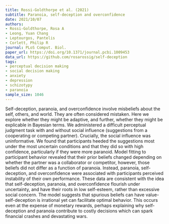 ```yaml
---
title: Rossi-Goldthorpe et al. (2021)
subtitle: Paranoia, self-deception and overconfidence
date: 2021/10/07
authors:
- Rossi-Goldthorpe, Rosa A
- Leong, Yuan Chang
- Leptourgos, Pantelis
- Corlett, Philip R
journal: PLoS Comput. Biol.
paper_url: https://doi.org/10.1371/journal.pcbi.1009453
data_url: https://github.com/rosarossig/self-deception
tags:
- perceptual decision making
- social decision making
- anxiety
- depression
- schizotypy
- paranoia
sample_size: 1046
---
```


Self-deception, paranoia, and overconfidence involve misbeliefs about the self, others, and world. They are often considered mistaken. Here we explore whether they might be adaptive, and further, whether they might be explicable in Bayesian terms. We administered a difficult perceptual judgment task with and without social influence (suggestions from a cooperating or competing partner). Crucially, the social influence was uninformative. We found that participants heeded the suggestions most under the most uncertain conditions and that they did so with high confidence, particularly if they were more paranoid. Model fitting to participant behavior revealed that their prior beliefs changed depending on whether the partner was a collaborator or competitor, however, those beliefs did not differ as a function of paranoia. Instead, paranoia, self-deception, and overconfidence were associated with participants perceived instability of their own performance. These data are consistent with the idea that self-deception, paranoia, and overconfidence flourish under uncertainty, and have their roots in low self-esteem, rather than excessive social concern. The model suggests that spurious beliefs can have value-self-deception is irrational yet can facilitate optimal behavior. This occurs even at the expense of monetary rewards, perhaps explaining why self-deception and paranoia contribute to costly decisions which can spark financial crashes and devastating wars.
